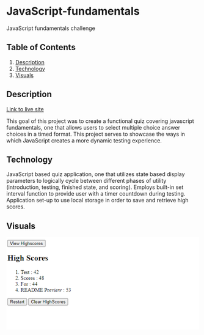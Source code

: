 # JavaScript-fundamentals
JavaScript fundamentals challenge

## Table of Contents
1. [Description](#description)
2. [Technology](#technology)
3. [Visuals](#visuals)

## Description
[Link to live site](https://zachattack221.github.io/JavaScript-fundamentals/)

This goal of this project was to create a functional quiz covering javascript fundamentals, one that allows users to select multiple choice answer choices in a timed format. 
This project serves to showcase the ways in which JavaScript creates a more dynamic testing experience.

## Technology
JavaScript based quiz application, one that utilizes state based display parameters to logically cycle between different phases of utility (introduction, testing, finished state, and scoring). Employs built-in set interval function to provide user with a timer countdown during testing. Application set-up to use local storage in order to save and retrieve high scores.
## Visuals
![Javascript-fundamentals](./assets/Screenshot%202022-08-24%20022109.png)